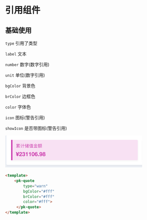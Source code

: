 # 引用组件

## 基础使用
`type` 引用了类型

`label` 文本

`number` 数字(数字引用)

`unit` 单位(数字引用)

`bgColor` 背景色

`brColor` 边框色

`color` 字体色

`icon` 图标(警告引用)

`showIcon` 是否带图标(警告引用)


<img src="/pk-quote/images/quote.jpg"/>

``` html
<template>
    <pk-quote
        type="warn"
        bgColor="#fff" 
        brColor="#fff" 
        color="#fff">
     </pk-quote>
</template>
```

